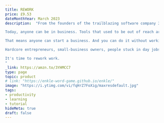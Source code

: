 ```yaml
---
title: REWORK
price: £9.53
dateMonthYear: March 2023
description:  "From the founders of the trailblazing software company 37signals, here is a different kind of business book - one that explores a new reality.

Today, anyone can be in business. Tools that used to be out of reach are now easily accessible. Technology that cost thousands is now just a few pounds or even free. Stuff that was impossible just a few years ago is now simple.

That means anyone can start a business. And you can do it without working miserable 80-hour weeks or depleting your life savings. You can start it on the side while your day job provides all the cash flow you need. Forget about business plans, meetings, office space - you don't need them. The key is stripping everything back to the bare minimum and basics and then rebuilding; keeping everything simple and under control. You'll learn how to begin, why you need less than you think, when to launch, how to promote and whom (and when) to hire.

Hardcore entrepreneurs, small-business owners, people stuck in day jobs who want to get out, and artists who don't want to starve anymore will all find valuable inspiration and guidance in these pages.

It's time to rework work.
"
_link: https://amzn.to/3YHMCC7
type: page
topic: product
# link: "https://enkle-word-game.github.io/enkle/"
image: "https://i.ytimg.com/vi/fqHrZ7FoXig/maxresdefault.jpg"
tags:
- productivity
- learning
- tutorial
hideMeta: true
draft: false
---
```

